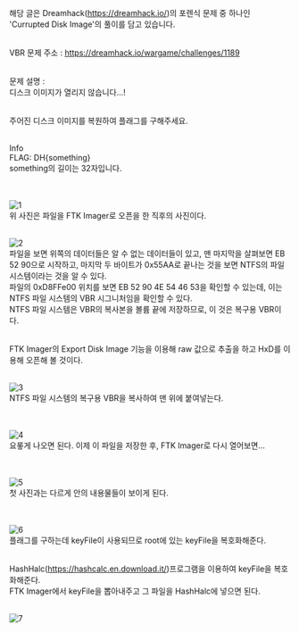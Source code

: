 해당 글은 Dreamhack(https://dreamhack.io/)의 포렌식 문제 중 하나인 'Currupted Disk Image'의 풀이를 담고 있습니다.<br><br>

VBR 문제 주소 : https://dreamhack.io/wargame/challenges/1189<br><br>

문제 설명 : <br>
디스크 이미지가 열리지 않습니다…!<br><br>

주어진 디스크 이미지를 복원하여 플래그를 구해주세요.<br><br>

Info<br>
FLAG: DH{something}<br>
something의 길이는 32자입니다.<br><br><br>


![1](https://github.com/user-attachments/assets/be1f809f-7ecd-450b-8e79-bfa1c0c56119)<br>
위 사진은 파일을 FTK Imager로 오픈을 한 직후의 사진이다.<br><br>

![2](https://github.com/user-attachments/assets/2fa1d16c-521c-4a6c-8083-0df060842d2b)<br>
파일을 보면 위쪽의 데이터들은 알 수 없는 데이터들이 있고, 맨 마지막을 살펴보면 EB 52 90으로 시작하고, 마지막 두 바이트가 0x55AA로 끝나는 것을 보면 NTFS의 파일 시스템이라는 것을 알 수 있다.<br>
파일의 0xD8FFe00 위치를 보면 EB 52 90 4E 54 46 53을 확인할 수 있는데, 이는 NTFS 파일 시스템의 VBR 시그니처임을 확인할 수 있다.<br>
NTFS 파일 시스템은 VBR의 복사본을 볼륨 끝에 저장하므로, 이 것은 복구용 VBR이다.<br><br>

FTK Imager의 Export Disk Image 기능을 이용해 raw 값으로 추출을 하고 HxD를 이용해 오픈해 볼 것이다.<br><br>

![3](https://github.com/user-attachments/assets/61991f13-0f84-4cf3-85ba-01f3596a18aa)<br>
NTFS 파일 시스템의 복구용 VBR을 복사하여 맨 위에 붙여넣는다.<br><br><br>


![4](https://github.com/user-attachments/assets/5ee9a90a-6fb0-418f-b5f9-f9d4785bbcc2)<br>
요롷게 나오면 된다. 이제 이 파일을 저장한 후, FTK Imager로 다시 열어보면...<br><br><br>


![5](https://github.com/user-attachments/assets/6678d77b-d0de-43b3-9d65-335cebea48b5)<br>
첫 사진과는 다르게 안의 내용물들이 보이게 된다.<br><br><br>

![6](https://github.com/user-attachments/assets/f517b781-75d6-427e-81ed-b3518abe122d)<br>
플래그를 구하는데 keyFile이 사용되므로 root에 있는 keyFile을 복호화해준다.<br><br>

HashHalc(https://hashcalc.en.download.it/)프로그램을 이용하여 keyFile을 복호화해준다.<br>
FTK Imager에서 keyFile을 뽑아내주고 그 파일을 HashHalc에 넣으면 된다.<br><br>

![7](https://github.com/user-attachments/assets/35e0bd7c-47f6-4f9d-b0f0-d2517b69389d)<br><br>






